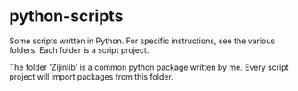 # python-scripts
Some scripts written in Python. For specific instructions, see the various folders. Each folder is a script project.

The folder 'Zijinlib' is a common python package written by me. Every script project will import packages from this folder.
